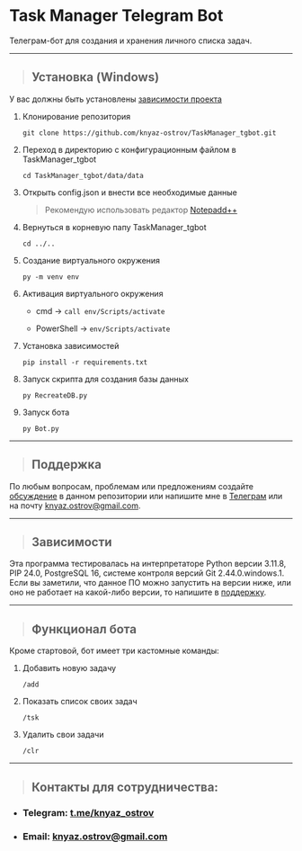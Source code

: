 # Task Manager Telegram Bot
Телеграм-бот для создания и хранения личного списка задач.
___
> ## Установка (Windows)
У вас должны быть установлены [зависимости проекта](https://github.com/knyaz-ostrov/TaskManager_tgbot#Зависимости)
1. Клонирование репозитория

    `git clone https://github.com/knyaz-ostrov/TaskManager_tgbot.git`

2. Переход в директорию с конфигурационным файлом в TaskManager_tgbot

    `cd TaskManager_tgbot/data/data`

3. Открыть config.json и внести все необходимые данные

    > Рекомендую использовать редактор [Notepadd++](https://notepad-plus-plus.org/ "Ссылка на официальный сайт")
   
6. Вернуться в корневую папу TaskManager_tgbot

   `cd ../..`

7. Создание виртуального окружения

    `py -m venv env`

8. Активация виртуального окружения

    * cmd -> `call env/Scripts/activate`
   
    * PowerShell -> `env/Scripts/activate`

9. Установка зависимостей

    `pip install -r requirements.txt`

9. Запуск скрипта для создания базы данных

    `py RecreateDB.py`

10. Запуск бота

    `py Bot.py`
___
> ## Поддержка
По любым вопросам, проблемам или предложениям создайте [обсуждение](https://github.com/knyaz-ostrov/TaskManager_tgbot/issues/new/choose) в данном репозитории или напишите мне в [Телеграм](https://t.me/knyaz_ostrov "t.me/knyaz_ostrov") или на почту <knyaz.ostrov@gmail.com>.
___
> ## Зависимости
Эта программа тестировалась на интерпретаторе Python версии 3.11.8, PIP 24.0, PostgreSQL 16, системе контроля версий Git 2.44.0.windows.1. Если вы заметили, что данное ПО можно запустить на версии ниже, или оно не работает на какой-либо версии, то напишите в [поддержку](https://github.com/knyaz-ostrov/TaskManager_tgbot#Поддержка).
___
> ## Функционал бота
Кроме стартовой, бот имеет три кастомные команды:
1. Добавить новую задачу

    `/add`

2. Показать список своих задач

    `/tsk`

3. Удалить свои задачи

    `/clr`
___
> ## Контакты для сотрудничества:
* ### Telegram: [t.me/knyaz_ostrov](https://t.me/knyaz_ostrov "https://t.me/knyaz_ostrov")
* ### Email: <knyaz.ostrov@gmail.com>
